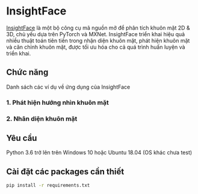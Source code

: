 # InsightFace
[InsightFace](https://github.com/deepinsight/insightface) là một bộ công cụ mã nguồn mở để phân tích khuôn mặt 2D & 3D, chủ yếu dựa trên PyTorch và MXNet.
InsightFace triển khai hiệu quả nhiều thuật toán tiên tiến trong nhận diện khuôn mặt, phát hiện khuôn mặt và căn chỉnh khuôn mặt, được tối ưu hóa cho cả quá trình huấn luyện và triển khai.

## Chức năng

Danh sách các ví dụ về ứng dụng của InsightFace

### 1. Phát hiện hướng nhìn khuôn mặt

### 2. Nhân diện khuôn mặt

## Yêu cầu

Python 3.6 trở lên trên Windows 10 hoặc Ubuntu 18.04 (OS khác chưa test)

## Cài đặt các packages cần thiết
```sh
pip install -r requirements.txt

